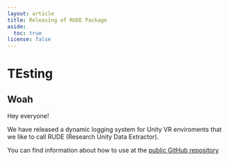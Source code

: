 ```yaml
---
layout: article
title: Releasing of RUDE Package
aside:
  toc: true
license: false
---
```

# TEsting


## Woah
Hey everyone!

We have released a dynamic logging system for Unity VR enviroments that we like to call RUDE (Research Unity Data Extractor).

You can find information about how to use at the [public GitHub repository](https://github.com/vmasc-capabilities-lab/RUDE)